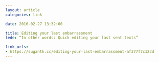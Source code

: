 ```yaml
---
layout: article
categories: link

date: 2016-02-27 13:32:00

title: Editing your last embarrassment
lede: “In other words: Quick editing your last sent texts”

link_urls:
- https://suganth.cc/editing-your-last-embarrassment-af377f7c123d
---
```

